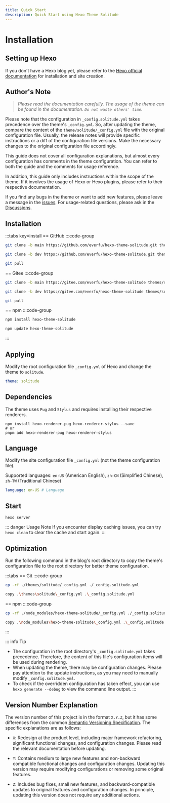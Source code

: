 ```yaml
---
title: Quick Start
description: Quick Start using Hexo Theme Solitude
---
```


# Installation

## Setting up Hexo

If you don't have a Hexo blog yet, please refer to the [Hexo official documentation](https://hexo.io/docs/) for installation and site creation.

## Author's Note

> *Please read the documentation carefully. The usage of the theme can be found in the documentation. `Do not waste others' time`.*

Please note that the configuration in `_config.solitude.yml` takes precedence over the theme's `_config.yml`. So, after updating the theme, compare the content of the `theme/solitude/_config.yml` file with the original configuration file. Usually, the release notes will provide specific instructions or a diff of the configuration file versions. Make the necessary changes to the original configuration file accordingly.

This guide does not cover all configuration explanations, but almost every configuration has comments in the theme configuration. You can refer to both the guide and the comments for usage reference.

In addition, this guide only includes instructions within the scope of the theme. If it involves the usage of Hexo or Hexo plugins, please refer to their respective documentation.

If you find any bugs in the theme or want to add new features, please leave a message in the [issues](https://github.com/everfu/Hexo-theme-solitude/issues). For usage-related questions, please ask in the [Discussions](https://github.com/orgs/everfu/discussions).

## Installation

:::tabs key=install
== GitHub
:::code-group
```bash [Stable]
git clone -b main https://github.com/everfu/hexo-theme-solitude.git themes/solitude
```

```bash [Dev]
git clone -b dev https://github.com/everfu/hexo-theme-solitude.git themes/solitude
```

```bash [Upgrade]
git pull
```
== Gitee
:::code-group
```bash [Stable]
git clone -b main https://gitee.com/everfu/hexo-theme-solitude themes/solitude
```

```bash [Dev]
git clone -b dev https://gitee.com/everfu/hexo-theme-solitude themes/solitude
```

```bash [Upgrade]
git pull
```
== npm
:::code-group
```bash [Stable]
npm install hexo-theme-solitude
```

```bash [Upgrade]
npm update hexo-theme-solitude
```
:::

## Applying

Modify the root configuration file `_config.yml` of Hexo and change the theme to `solitude`.

```yaml [_config.yml]
theme: solitude
```

## Dependencies

The theme uses `Pug` and `Stylus` and requires installing their respective renderers.

```shell [Terminal]
npm install hexo-renderer-pug hexo-renderer-stylus --save
# or
pnpm add hexo-renderer-pug hexo-renderer-stylus
```

## Language

Modify the site configuration file `_config.yml` (not the theme configuration file).

Supported languages: `en-US` (American English), `zh-CN` (Simplified Chinese), `zh-TW` (Traditional Chinese)

```yaml [_config.yml]
language: en-US # Language
```

## Start
```shell [Terminal]
hexo server
```

::: danger Usage Note
If you encounter display caching issues, you can try `hexo clean` to clear the cache and start again.
:::

## Optimization

Run the following command in the blog's root directory to copy the theme's configuration file to the root directory for better theme configuration.

:::tabs
== Git
:::code-group
```bash [Mac/Linux]
cp -rf ./themes/solitude/_config.yml ./_config.solitude.yml
```

```bash [Windows]
copy .\themes\solitude\_config.yml .\_config.solitude.yml
```
== npm
:::code-group
```bash [Mac/Linux]
cp -rf ./node_modules/hexo-theme-solitude/_config.yml ./_config.solitude.yml
```

```bash [Windows]
copy .\node_modules\hexo-theme-solitude\_config.yml .\_config.solitude.yml
```
:::

::: info Tip
- The configuration in the root directory's `_config.solitude.yml` takes precedence. Therefore, the content of this file's configuration items will be used during rendering.
- When updating the theme, there may be configuration changes. Please pay attention to the update instructions, as you may need to manually modify `_config.solitude.yml`.
- To check if the overridden configuration has taken effect, you can use `hexo generate --debug` to view the command line output.
:::

## Version Number Explanation

The version number of this project is in the format `X.Y.Z`, but it has some differences from the common [Semantic Versioning Specification](https://semver.org/). The specific explanations are as follows:

- `X`: Redesign at the product level, including major framework refactoring, significant functional changes, and configuration changes. Please read the relevant documentation before updating.

- `Y`: Contains medium to large new features and non-backward compatible functional changes and configuration changes. Updating this version may require modifying configurations or removing some original features.

- `Z`: Includes bug fixes, small new features, and backward-compatible updates to original features and configuration changes. In principle, updating this version does not require any additional actions.
